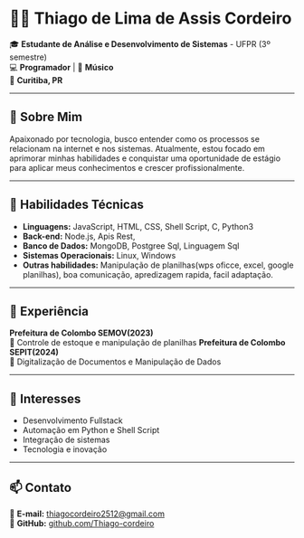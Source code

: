 # 👨‍💻 Thiago de Lima de Assis Cordeiro  

🎓 **Estudante de Análise e Desenvolvimento de Sistemas** - UFPR (3º semestre)  
💻 **Programador** | 🎸 **Músico**  
📍 **Curitiba, PR**  

---

## 🚀 Sobre Mim  
Apaixonado por tecnologia, busco entender como os processos se relacionam na internet e nos sistemas. Atualmente, estou focado em aprimorar minhas habilidades e conquistar uma oportunidade de estágio para aplicar meus conhecimentos e crescer profissionalmente.  

---

## 🔧 Habilidades Técnicas  
- **Linguagens:** JavaScript, HTML, CSS, Shell Script, C, Python3  
- **Back-end:** Node.js, Apis Rest,  
- **Banco de Dados:** MongoDB, Postgree Sql, Linguagem Sql
- **Sistemas Operacionais:** Linux, Windows  
- **Outras habilidades:** Manipulação de planilhas(wps oficce, excel, google planilhas), boa comunicação, apredizagem rapida, facil adaptação.  

---

## 📌 Experiência  
**Prefeitura de Colombo SEMOV(2023)**  
📌 Controle de estoque e manipulação de planilhas
**Prefeitura de Colombo SEPIT(2024)**  
📌 Digitalização de Documentos e Manipulação de Dados  

---

## 🎯 Interesses  
- Desenvolvimento Fullstack  
- Automação em Python e Shell Script  
- Integração de sistemas  
- Tecnologia e inovação  

---

## 📫 Contato  
📧 **E-mail:** [thiagocordeiro2512@gmail.com](thiagocordeiro2512@gmail.com)  
📂 **GitHub:** [github.com/Thiago-cordeiro](https://github.com/Thiago-cordeiro)  


